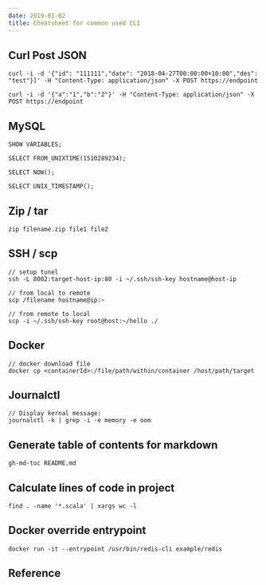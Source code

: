 ```yaml
---
date: 2019-01-02
title: Cheatsheet for common used CLI
---
```


## Curl Post JSON
```
curl -i -d '{"id": "111111","date": "2018-04-27T00:00:00+10:00","des": "test"}]' -H "Content-Type: application/json" -X POST https://endpoint

curl -i -d '{"a":"1","b":"2"}' -H "Content-Type: application/json" -X POST https://endpoint
```

## MySQL
```
SHOW VARIABLES;

SELECT FROM_UNIXTIME(1510289234);

SELECT NOW();

SELECT UNIX_TIMESTAMP();
```
## Zip / tar
```
zip filename.zip file1 file2
```

## SSH / scp
```
// setup tunel
ssh -L 8002:target-host-ip:80 -i ~/.ssh/ssh-key hostname@host-ip

// from local to remote
scp /filename hostname@ip:~

// from remote to local
scp -i ~/.ssh/ssh-key root@host:~/hello ./
```

## Docker
```
// docker download file
docker cp <containerId>:/file/path/within/container /host/path/target
```

## Journalctl
```
// Display kernal message:
journalctl -k | grep -i -e memory -e oom
```

## Generate table of contents for markdown
```
gh-md-toc README.md
```

## Calculate lines of code in project
```
find . -name '*.scala' | xargs wc -l
```

## Docker override entrypoint

```
docker run -it --entrypoint /usr/bin/redis-cli example/redis
```



## Reference


